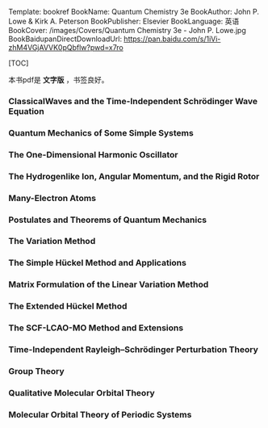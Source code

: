 Template: bookref
BookName: Quantum Chemistry 3e
BookAuthor: John P. Lowe & Kirk A. Peterson
BookPublisher: Elsevier
BookLanguage: 英语
BookCover: /images/Covers/Quantum Chemistry 3e - John P. Lowe.jpg
BookBaidupanDirectDownloadUrl: https://pan.baidu.com/s/1iVi-zhM4VGjAVVK0pQbflw?pwd=x7ro 

[TOC]

本书pdf是 **文字版** ，书签良好。

### ClassicalWaves and the Time-Independent Schrödinger Wave Equation

### Quantum Mechanics of Some Simple Systems

### The One-Dimensional Harmonic Oscillator

### The Hydrogenlike Ion, Angular Momentum, and the Rigid Rotor

### Many-Electron Atoms

### Postulates and Theorems of Quantum Mechanics

### The Variation Method

### The Simple Hückel Method and Applications

### Matrix Formulation of the Linear Variation Method

### The Extended Hückel Method

### The SCF-LCAO-MO Method and Extensions

### Time-Independent Rayleigh–Schrödinger Perturbation Theory

### Group Theory

### Qualitative Molecular Orbital Theory

### Molecular Orbital Theory of Periodic Systems
